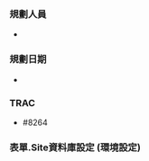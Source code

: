 ### <div id="user">規劃人員</div>
* 

### <div id="updatedate">規劃日期</div>
* 

### <div id="trac">TRAC</div>
* #8264

### <div id="sitemanage_2">表單.Site資料庫設定 <path>(環境設定)</path></div>